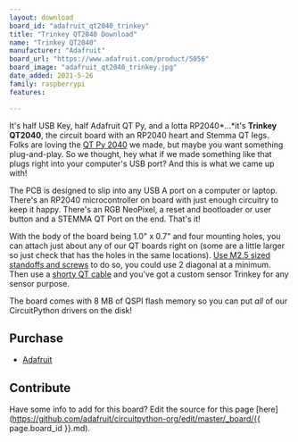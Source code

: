 ```yaml
---
layout: download
board_id: "adafruit_qt2040_trinkey"
title: "Trinkey QT2040 Download"
name: "Trinkey QT2040"
manufacturer: "Adafruit"
board_url: "https://www.adafruit.com/product/5056"
board_image: "adafruit_qt2040_trinkey.jpg"
date_added: 2021-5-26
family: raspberrypi
features:

---
```


It's half USB Key, half Adafruit QT Py, and a lotta RP2040*...*it's **Trinkey QT2040**, the circuit board with an RP2040 heart and Stemma QT legs. Folks are loving the [QT Py 2040](https://www.adafruit.com/product/4900) we made, but maybe you want something plug-and-play. So we thought, hey what if we made something like that plugs right into your computer's USB port? And this is what we came up with!

The PCB is designed to slip into any USB A port on a computer or laptop. There's an RP2040 microcontroller on board with just enough circuitry to keep it happy. There's an RGB NeoPixel, a reset and bootloader or user button and a STEMMA QT Port on the end. That's it!

With the body of the board being 1.0" x 0.7" and four mounting holes, you can attach just about any of our QT boards right on (some are a little larger so just check that has the holes in the same locations). [Use M2.5 sized standoffs and screws](https://www.adafruit.com/product/3658) to do so, you could use 2 diagonal at a minimum. Then use a [shorty QT cable](https://www.adafruit.com/product/4399) and you've got a custom sensor Trinkey for any sensor purpose.

The board comes with 8 MB of QSPI flash memory so you can put *all* of our CircuitPython drivers on the disk!

## Purchase

* [Adafruit](https://www.adafruit.com/product/5056)

## Contribute

Have some info to add for this board? Edit the source for this page [here](https://github.com/adafruit/circuitpython-org/edit/master/_board/{{ page.board_id }}.md).
